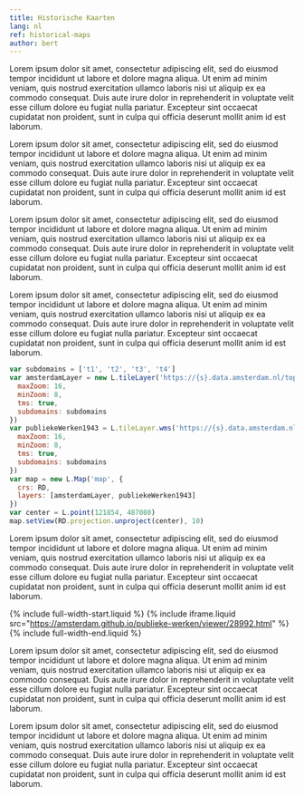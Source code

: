 ```yaml
---
title: Historische Kaarten
lang: nl
ref: historical-maps
author: bert
---
```


Lorem ipsum dolor sit amet, consectetur adipiscing elit, sed do eiusmod  tempor incididunt ut labore et dolore magna aliqua. Ut enim ad minim veniam, quis nostrud exercitation ullamco laboris nisi ut aliquip ex ea commodo consequat. Duis aute irure dolor in reprehenderit in voluptate velit esse cillum dolore eu fugiat nulla pariatur. Excepteur sint occaecat cupidatat non proident, sunt in culpa qui officia deserunt mollit anim id est laborum.

Lorem ipsum dolor sit amet, consectetur adipiscing elit, sed do eiusmod  tempor incididunt ut labore et dolore magna aliqua. Ut enim ad minim veniam, quis nostrud exercitation ullamco laboris nisi ut aliquip ex ea commodo consequat. Duis aute irure dolor in reprehenderit in voluptate velit esse cillum dolore eu fugiat nulla pariatur. Excepteur sint occaecat cupidatat non proident, sunt in culpa qui officia deserunt mollit anim id est laborum.

Lorem ipsum dolor sit amet, consectetur adipiscing elit, sed do eiusmod  tempor incididunt ut labore et dolore magna aliqua. Ut enim ad minim veniam, quis nostrud exercitation ullamco laboris nisi ut aliquip ex ea commodo consequat. Duis aute irure dolor in reprehenderit in voluptate velit esse cillum dolore eu fugiat nulla pariatur. Excepteur sint occaecat cupidatat non proident, sunt in culpa qui officia deserunt mollit anim id est laborum.

Lorem ipsum dolor sit amet, consectetur adipiscing elit, sed do eiusmod  tempor incididunt ut labore et dolore magna aliqua. Ut enim ad minim veniam, quis nostrud exercitation ullamco laboris nisi ut aliquip ex ea commodo consequat. Duis aute irure dolor in reprehenderit in voluptate velit esse cillum dolore eu fugiat nulla pariatur. Excepteur sint occaecat cupidatat non proident, sunt in culpa qui officia deserunt mollit anim id est laborum.

```js
var subdomains = ['t1', 't2', 't3', 't4']
var amsterdamLayer = new L.tileLayer('https://{s}.data.amsterdam.nl/topo_rd/{z}/{x}/{y}.png', {
  maxZoom: 16,
  minZoom: 8,
  tms: true,
  subdomains: subdomains
})
var publiekeWerken1943 = L.tileLayer.wms('https://{s}.data.amsterdam.nl/publieke-werken-1943-rd/{z}/{x}/{y}.png', {
  maxZoom: 16,
  minZoom: 8,
  tms: true,
  subdomains: subdomains
})
var map = new L.Map('map', {
  crs: RD,
  layers: [amsterdamLayer, publiekeWerken1943]
})
var center = L.point(121854, 487080)
map.setView(RD.projection.unproject(center), 10)
```

Lorem ipsum dolor sit amet, consectetur adipiscing elit, sed do eiusmod  tempor incididunt ut labore et dolore magna aliqua. Ut enim ad minim veniam, quis nostrud exercitation ullamco laboris nisi ut aliquip ex ea commodo consequat. Duis aute irure dolor in reprehenderit in voluptate velit esse cillum dolore eu fugiat nulla pariatur. Excepteur sint occaecat cupidatat non proident, sunt in culpa qui officia deserunt mollit anim id est laborum.

{% include full-width-start.liquid %}
{% include iframe.liquid src="https://amsterdam.github.io/publieke-werken/viewer/28992.html" %}
{% include full-width-end.liquid %}

Lorem ipsum dolor sit amet, consectetur adipiscing elit, sed do eiusmod  tempor incididunt ut labore et dolore magna aliqua. Ut enim ad minim veniam, quis nostrud exercitation ullamco laboris nisi ut aliquip ex ea commodo consequat. Duis aute irure dolor in reprehenderit in voluptate velit esse cillum dolore eu fugiat nulla pariatur. Excepteur sint occaecat cupidatat non proident, sunt in culpa qui officia deserunt mollit anim id est laborum.

Lorem ipsum dolor sit amet, consectetur adipiscing elit, sed do eiusmod  tempor incididunt ut labore et dolore magna aliqua. Ut enim ad minim veniam, quis nostrud exercitation ullamco laboris nisi ut aliquip ex ea commodo consequat. Duis aute irure dolor in reprehenderit in voluptate velit esse cillum dolore eu fugiat nulla pariatur. Excepteur sint occaecat cupidatat non proident, sunt in culpa qui officia deserunt mollit anim id est laborum.

